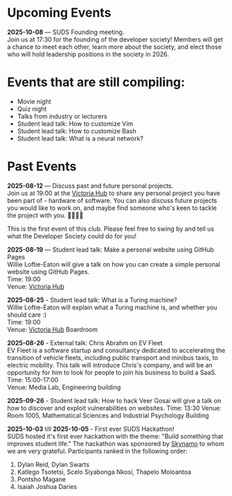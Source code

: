 # Upcoming Events

**2025-10-08** — SUDS Founding meeting.  
Join us at 17:30 for the founding of the developer society! Members will get a
chance to meet each other, learn more about the society, and elect those who
will hold leadership positions in the society in 2026.

# Events that are still compiling:

- Movie night
- Quiz night
- Talks from industry or lecturers
- Student lead talk: How to customize Vim
- Student lead talk: How to customize Bash
- Student lead talk: What is a neural network?

# Past Events
**2025-08-12** — Discuss past and future personal projects.  
Join us at 19:00 at the [Victoria Hub](https://maps.app.goo.gl/BH77VmJLkfFG1Bjo9)
to share any personal project you have been part of - hardware of software. You
can also discuss future projects you would like to work on, and maybe find
someone who's keen to tackle the project with you. 👩‍💻🧑‍💻

This is the first event of this club. Please feel free to swing by and tell us
what the Developer Society could do for you!  

**2025-08-19** — Student lead talk: Make a personal website using GitHub Pages  
Willie Loftie-Eaton will give a talk on how you can create a simple personal
website using GitHub Pages.  
Time: 19:00  
Venue: [Victoria Hub](https://maps.app.goo.gl/BH77VmJLkfFG1Bjo9)  

**2025-08-25** - Student lead talk: What is a Turing machine?  
Willie Loftie-Eaton will explain what a Turing machine is, and whether you
should care :)  
Time: 19:00  
Venue: [Victoria Hub](https://maps.app.goo.gl/BH77VmJLkfFG1Bjo9) Boardroom  

**2025-08-26** - External talk: Chris Abrahm on EV Fleet  
EV Fleet is a software startup and consultancy dedicated to accelerating the
transition of vehicle fleets, including public transport and minibus taxis, to
electric mobility. This talk will introduce Chris's company, and will be an
opportunity for him to look for people to join his business to build a SaaS.  
Time: 15:00-17:00  
Venue: Media Lab, Engineering building  

**2025-09-26** - Student lead talk: How to hack
Veer Gosai will give a talk on how to discover and exploit vulnerabilities on
websites.
Time: 13:30
Venue: Room 1005, Mathematical Sciences and Industrial Psychology Building

**2025-10-03** till **2025-10-05** - First ever SUDS Hackathon!  
SUDS hosted it's first ever hackathon with the theme: "Build something that
improves student life." The hackathon was sponsored by [Skynamo](https://skynamo.com/)
to whom we are very grateful. Participants ranked in the following order:
1. Dylan Reid, Dylan Swarts
2. Katlego Tsotetsi, Scelo Siyabonga Nkosi, Thapelo Moloantoa
3. Pontsho Magane
4. Isaiah Joshua Daries
